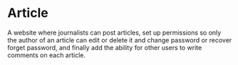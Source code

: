 # Article

A website where journalists can post articles, set up permissions so only the author of an article can edit or delete it and change password or recover forget password, and finally add the ability for other users to write comments on each article.
